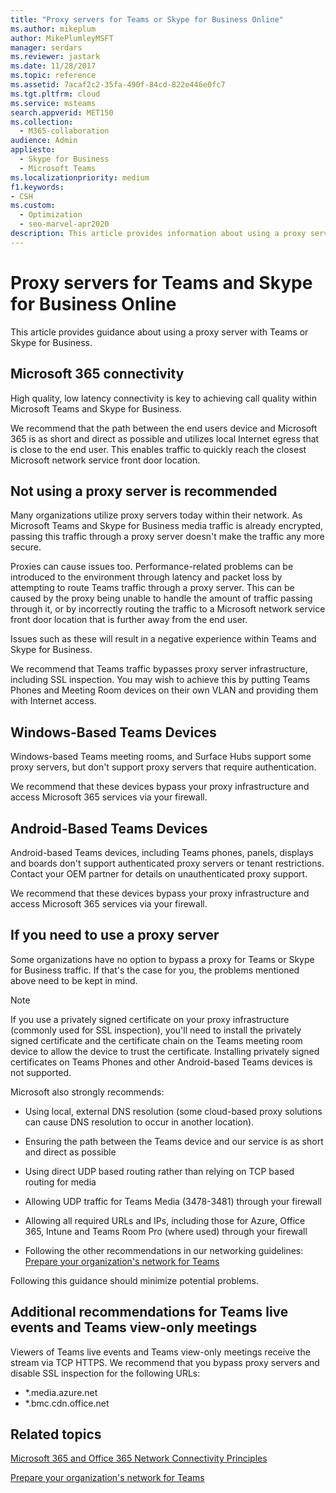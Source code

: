 ```yaml
---
title: "Proxy servers for Teams or Skype for Business Online"
ms.author: mikeplum
author: MikePlumleyMSFT
manager: serdars
ms.reviewer: jastark
ms.date: 11/28/2017
ms.topic: reference
ms.assetid: 7acaf2c2-35fa-490f-84cd-822e446e0fc7
ms.tgt.pltfrm: cloud
ms.service: msteams
search.appverid: MET150
ms.collection: 
  - M365-collaboration
audience: Admin
appliesto: 
  - Skype for Business
  - Microsoft Teams
ms.localizationpriority: medium
f1.keywords:
- CSH
ms.custom: 
  - Optimization
  - seo-marvel-apr2020
description: This article provides information about using a proxy server with Microsoft Teams or Skype for Business.
---
```


# Proxy servers for Teams and Skype for Business Online

This article provides guidance about using a proxy server with Teams or Skype for Business.

## Microsoft 365 connectivity 

High quality, low latency connectivity is key to achieving call quality within Microsoft Teams and Skype for Business.

We recommend that the path between the end users device and Microsoft 365 is as short and direct as possible and utilizes local Internet egress that is close to the end user. This enables traffic to quickly reach the closest Microsoft network service front door location.
  
## Not using a proxy server is recommended

Many organizations utilize proxy servers today within their network. As Microsoft Teams and Skype for Business media traffic is already encrypted, passing this traffic through a proxy server doesn't make the traffic any more secure.

Proxies can cause issues too. Performance-related problems can be introduced to the environment through latency and packet loss by attempting to route Teams traffic through a proxy server. This can be caused by the proxy being unable to handle the amount of traffic passing through it, or by incorrectly routing the traffic to a Microsoft network service front door location that is further away from the end user.

Issues such as these will result in a negative experience within Teams and Skype for Business.

We recommend that Teams traffic bypasses proxy server infrastructure, including SSL inspection. You may wish to achieve this by putting Teams Phones and Meeting Room devices on their own VLAN and providing them with Internet access.

## Windows-Based Teams Devices

Windows-based Teams meeting rooms, and Surface Hubs support some proxy servers, but don't support proxy servers that require authentication.

We recommend that these devices bypass your proxy infrastructure and access Microsoft 365 services via your firewall.

## Android-Based Teams Devices

Android-based Teams devices, including Teams phones, panels, displays and boards don't support authenticated proxy servers or tenant restrictions. Contact your OEM partner for details on unauthenticated proxy support.

We recommend that these devices bypass your proxy infrastructure and access Microsoft 365 services via your firewall.

## If you need to use a proxy server

Some organizations have no option to bypass a proxy for Teams or Skype for Business traffic. If that's the case for you, the problems mentioned above need to be kept in mind.

> [!Note]
> If you use a privately signed certificate on your proxy infrastructure (commonly used for SSL inspection), you'll need to install the privately signed certificate and the certificate chain on the Teams meeting room device to allow the device to trust the certificate. Installing privately signed certificates on Teams Phones and other Android-based Teams devices is not supported.
  
Microsoft also strongly recommends:
  
- Using local, external DNS resolution (some cloud-based proxy solutions can cause DNS resolution to occur in another location).

- Ensuring the path between the Teams device and our service is as short and direct as possible
    
- Using direct UDP based routing rather than relying on TCP based routing for media
    
- Allowing UDP traffic for Teams Media (3478-3481) through your firewall

- Allowing all required URLs and IPs, including those for Azure, Office 365, Intune and Teams Room Pro (where used) through your firewall
    
- Following the other recommendations in our networking guidelines:
  [Prepare your organization's network for Teams](prepare-network.md)
  
 Following this guidance should minimize potential problems.
  
## Additional recommendations for Teams live events and Teams view-only meetings

Viewers of Teams live events and Teams view-only meetings receive the stream via TCP HTTPS. We recommend that you bypass proxy servers and disable SSL inspection for the following URLs:

- *.media.azure.net
- *.bmc.cdn.office.net
  
## Related topics

[Microsoft 365 and Office 365 Network Connectivity Principles](/microsoft-365/enterprise/microsoft-365-network-connectivity-principles)

[Prepare your organization's network for Teams](prepare-network.md)
